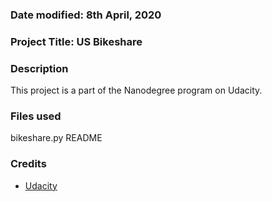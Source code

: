 ### Date modified: 8th April, 2020

### Project Title: US Bikeshare

### Description
This project is a part of the Nanodegree program on Udacity. 

### Files used
bikeshare.py
README

### Credits
- [Udacity](https://classroom.udacity.com/nanodegrees/nd104)
